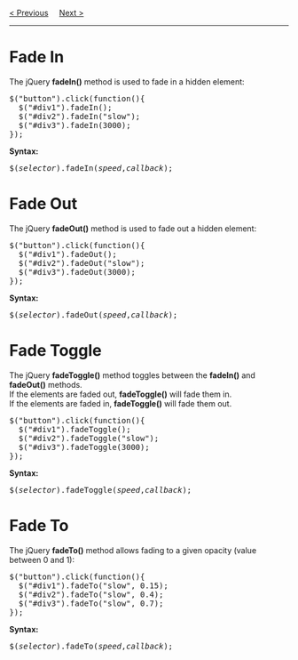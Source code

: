 <a href="/JS/jQuery/Effects/HideAndShow.md">&lt; Previous</a>
&nbsp;&nbsp;&nbsp;
<a href="/JS/jQuery/Effects/Slide.md">Next &gt;</a>
<hr>
<h1>Fade In</h1>
The jQuery <b>fadeIn()</b> method is used to fade in a hidden element:
<pre>
$("button").click(function(){
  $("#div1").fadeIn();
  $("#div2").fadeIn("slow");
  $("#div3").fadeIn(3000);
});
</pre>
<b>Syntax:</b>
<pre>$(<i>selector</i>).fadeIn(<i>speed</i>,<i>callback</i>);</pre>
<h1>Fade Out</h1>
The jQuery <b>fadeOut()</b> method is used to fade out a hidden element:
<pre>
$("button").click(function(){
  $("#div1").fadeOut();
  $("#div2").fadeOut("slow");
  $("#div3").fadeOut(3000);
});
</pre>
<b>Syntax:</b>
<pre>$(<i>selector</i>).fadeOut(<i>speed</i>,<i>callback</i>);</pre>
<h1>Fade Toggle</h1>
The jQuery <b>fadeToggle()</b> method toggles between the <b>fadeIn()</b> and <b>fadeOut()</b> methods.
<br>
If the elements are faded out, <b>fadeToggle()</b> will fade them in.
<br>
If the elements are faded in, <b>fadeToggle()</b> will fade them out.
<pre>
$("button").click(function(){
  $("#div1").fadeToggle();
  $("#div2").fadeToggle("slow");
  $("#div3").fadeToggle(3000);
});
</pre>
<b>Syntax:</b>
<pre>$(<i>selector</i>).fadeToggle(<i>speed</i>,<i>callback</i>);</pre>
<h1>Fade To</h1>
The jQuery <b>fadeTo()</b> method allows fading to a given opacity (value between 0 and 1):
<pre>
$("button").click(function(){
  $("#div1").fadeTo("slow", 0.15);
  $("#div2").fadeTo("slow", 0.4);
  $("#div3").fadeTo("slow", 0.7);
});
</pre>
<b>Syntax:</b>
<pre>$(<i>selector</i>).fadeTo(<i>speed</i>,<i>callback</i>);</pre>
